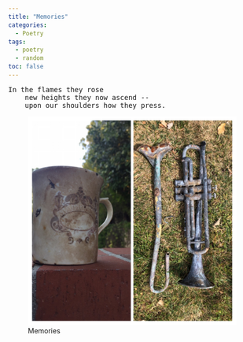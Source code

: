 ```yaml
---
title: "Memories"
categories:
  - Poetry
tags:
  - poetry
  - random
toc: false
---
```


<pre>
In the flames they rose
    new heights they now ascend --
    upon our shoulders how they press.
</pre>

<figure>
  <img src="../assets/images/memories.jpg">
  <figcaption>Memories</figcaption>
</figure>